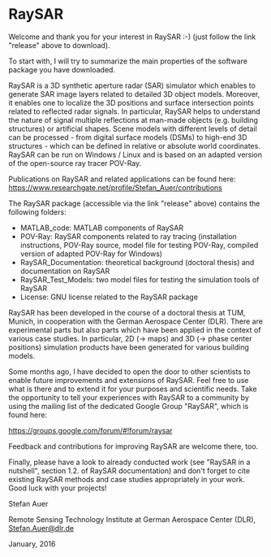 # RaySAR
Welcome and thank you for your interest in RaySAR :-) (just follow the link "release" above to download). 

To start with, I will try to summarize the main properties of the software package you have downloaded.

RaySAR is a 3D synthetic aperture radar (SAR) simulator which enables to generate SAR image layers related to detailed 3D object models. Moreover, it enables one to localize the 3D positions and surface intersection points related to reflected radar signals. In particular, RaySAR helps to understand the nature of signal multiple reflections at man-made objects (e.g. building structures) or artificial shapes. Scene models with different levels of detail can be processed - from digital surface models (DSMs) to high-end 3D structures - which can be defined in relative or absolute world coordinates. RaySAR can be run on Windows / Linux and is based on an adapted version of the open-source ray tracer POV-Ray.

Publications on RaySAR and related applications can be found here: https://www.researchgate.net/profile/Stefan_Auer/contributions

The RaySAR package (accessible via the link "release" above) contains the following folders:
- MATLAB_code: MATLAB components of RaySAR
- POV-Ray: RaySAR components related to ray tracing (installation instructions, POV-Ray source, model file for testing POV-Ray, compiled version of adapted POV-Ray for Windows) 
- RaySAR_Documentation: theoretical background (doctoral thesis) and documentation on RaySAR
- RaySAR_Test_Models: two model files for testing the simulation tools of RaySAR
- License: GNU license related to the RaySAR package

RaySAR has been developed in the course of a doctoral thesis at TUM, Munich, in cooperation with the German Aerospace Center (DLR). There are experimental parts but also parts which have been applied in the context of various case studies. In particular, 2D (-> maps) and 3D (-> phase center positions) simulation products have been generated for various building models. 

Some months ago, I have decided to open the door to other scientists to enable future improvements and extensions of RaySAR. Feel free to use what is there and to extend it for your purposes and scientific needs. Take the opportunity to tell your experiences with RaySAR to a community by using the mailing list of the dedicated Google Group "RaySAR", which is found here:

https://groups.google.com/forum/#!forum/raysar

Feedback and contributions for improving RaySAR are welcome there, too.

Finally, please have a look to already conducted work (see "RaySAR in a nutshell", section 1.2. of RaySAR documentation) and don't forget to cite existing RaySAR methods and case studies appropriately in your work. Good luck with your projects!

Stefan Auer

Remote Sensing Technology Institute at German Aerospace Center (DLR),
Stefan.Auer@dlr.de

January, 2016

